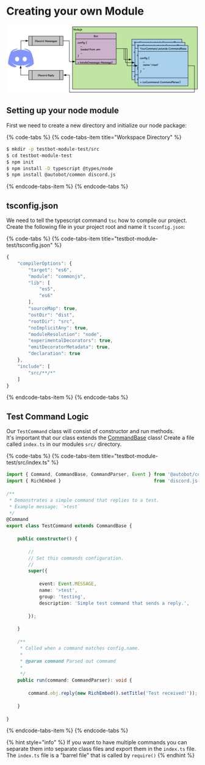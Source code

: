 # Creating your own Module

![](../.gitbook/assets/image.png)

## Setting up your node module

First we need to create a new directory and initialize our node package:

{% code-tabs %}
{% code-tabs-item title="Workspace Directory" %}
```bash
$ mkdir -p testbot-module-test/src
$ cd testbot-module-test
$ npm init
$ npm install -D typescript @types/node
$ npm install @autobot/common discord.js
```
{% endcode-tabs-item %}
{% endcode-tabs %}

## tsconfig.json

We need to tell the typescript command `tsc` how to compile our project. Create the following file in your project root and name it `tsconfig.json`:

{% code-tabs %}
{% code-tabs-item title="testbot-module-test/tsconfig.json" %}
```typescript
{
    "compilerOptions": {
        "target": "es6",
        "module": "commonjs",
        "lib": [
            "es5",
            "es6"
        ],
        "sourceMap": true,
        "outDir": "dist",
        "rootDir": "src",
        "noImplicitAny": true,
        "moduleResolution": "node",
        "experimentalDecorators": true,
        "emitDecoratorMetadata": true,
        "declaration": true
    },
    "include": [
        "src/**/*"
    ]
}
```
{% endcode-tabs-item %}
{% endcode-tabs %}

## Test Command Logic

Our `TestCommand` class will consist of constructor and run methods.   
It's important that our class extends the [CommandBase](https://github.com/autobots-rocks/autobot-common/blob/master/src/Common/CommandBase.ts) class! Create a file called `index.ts` in our modules `src/` directory.

{% code-tabs %}
{% code-tabs-item title="testbot-module-test/src/index.ts" %}
```typescript
import { Command, CommandBase, CommandParser, Event } from '@autobot/common';
import { RichEmbed }                                  from 'discord.js';

/**
 * Demonstrates a simple command that replies to a test.
 * Example message: `>test`
 */
@Command
export class TestCommand extends CommandBase {

    public constructor() {

        //
        // Set this commands configuration.
        //
        super({

            event: Event.MESSAGE,
            name: '>test',
            group: 'testing',
            description: 'Simple test command that sends a reply.',

        });

    }

    /**
     * Called when a command matches config.name.
     *
     * @param command Parsed out commamd
     *
     */
    public run(command: CommandParser): void {

        command.obj.reply(new RichEmbed().setTitle('Test received!'));

    }

}
```
{% endcode-tabs-item %}
{% endcode-tabs %}

{% hint style="info" %}
If you want to have multiple commands you can separate them into separate class files and export them in the `index.ts` file. The `index.ts` file is a "barrel file" that is called by `require()`
{% endhint %}

